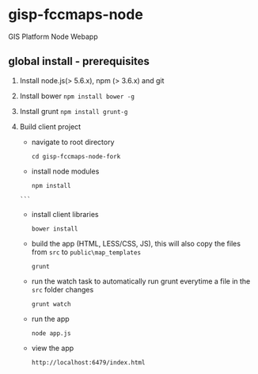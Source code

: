 # gisp-fccmaps-node
GIS Platform Node Webapp

## global install - prerequisites
1. Install node.js(> 5.6.x), npm (> 3.6.x) and git

2. Install bower
```npm install bower -g```
3. Install grunt
```npm install grunt-g```

5. Build client project
    *   navigate to root directory  
        ```
        cd gisp-fccmaps-node-fork
        ```  
        
    *   install node modules  
        ```
        npm install
       ```
       
    *   install client libraries  
        ```
        bower install
        ```
        
    *   build the app (HTML, LESS/CSS, JS), this will also copy the files from ```src``` to ```public\map_templates```  
        ```
        grunt
        ```

    *   run the watch task to automatically run grunt everytime a file in the ```src``` folder changes  
        ```
        grunt watch
        ```

        
    *   run the app  
        ```
        node app.js
        ```
        
    *   view the app  
        ```
        http://localhost:6479/index.html
        ```    
